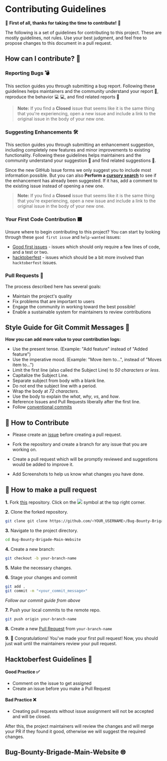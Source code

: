 # Contributing Guidelines

🎉 **First of all, thanks for taking the time to contribute!** 🎉

The following is a set of guidelines for contributing to this project. These are mostly guidelines, not rules. Use your best judgment, and feel free to propose changes to this document in a pull request.


## How can I contribute? 🤔

### Reporting Bugs 💣

This section guides you through submitting a bug report. Following these guidelines helps maintainers and the community understand your report 📝, reproduce the behavior 💻 💻, and find related reports 🔎

> **Note:** If you find a **Closed** issue that seems like it is the same thing that you're experiencing, open a new issue and include a link to the original issue in the body of your new one.

### Suggesting Enhancements 🛠

This section guides you through submitting an enhancement suggestion, including completely new features and minor improvements to existing functionality. Following these guidelines helps maintainers and the community understand your suggestion 📝 and find related suggestions 🔎.

Since the new GitHub Issue forms we only suggest you to include most information possible. But you can also **Perform a [cursory search](https://github.com/Bug-Bounty-Brigade/Bug-Bounty-Brigade-Main-Website/issues)** to see if the enhancement has already been suggested. If it has, add a comment to the existing issue instead of opening a new one.

> **Note:** If you find a **Closed** issue that seems like it is the same thing that you're experiencing, open a new issue and include a link to the original issue in the body of your new one.

### Your First Code Contribution 🟩

Unsure where to begin contributing to this project? You can start by looking through these `good first issue` and `help-wanted` issues:

- [Good first issues](https://github.com/Bug-Bounty-Brigade/Bug-Bounty-Brigade-Main-Website/issues?q=is%3Aissue+is%3Aopen+label%3A%22good+first+issue%22) - issues which should only require a few lines of code, and a test or two.
- [hacktoberfest](https://github.com/Bug-Bounty-Brigade/Bug-Bounty-Brigade-Main-Website/issues?q=is%3Aopen+is%3Aissue+label%3Ahacktoberfest) - issues which should be a bit more involved than `hacktoberfest` issues.

### Pull Requests 📣

The process described here has several goals:

- Maintain the project's quality
- Fix problems that are important to users
- Engage the community in working toward the best possible!
- Enable a sustainable system for maintainers to review contributions



## Style Guide for Git Commit Messages :memo:

**How you can add more value to your contribution logs:**

- Use the present tense. (Example: "Add feature" instead of "Added feature")
- Use the imperative mood. (Example: "Move item to...", instead of "Moves item to...")
- Limit the first line (also called the Subject Line) to _50 characters or less_.
- Capitalize the Subject Line.
- Separate subject from body with a blank line.
- Do not end the subject line with a period.
- Wrap the body at _72 characters_.
- Use the body to explain the _what_, _why_, _vs_, and _how_.
- Reference Issues and Pull Requests liberally after the first line.
- Follow [conventional commits](https://www.conventionalcommits.org/en/v1.0.0/)

## 🚀 How to Contribute

- Please create an [issue](https://github.com/Bug-Bounty-Brigade/Bug-Bounty-Brigade-Main-Website/issues/new) before creating a pull request.

- Fork the repository and create a branch for any issue that you are working on.

- Create a pull request which will be promptly reviewed and suggestions would be added to improve it.

- Add Screenshots to help us know what changes you have done.

## 🤔 How to make a pull request

**1.** Fork [this](https://github.com/Bug-Bounty-Brigade/Bug-Bounty-Brigade-Main-Website) repository. Click on the <img  src="https://img.icons8.com/fluency/30/000000/code-fork.png"/></a> symbol at the top right corner.

**2.** Clone the forked repository.

```bash
git clone git clone https://github.com/<YOUR_USERNAME>/Bug-Bounty-Brigade-Main-Website
```

**3.** Navigate to the project directory.

```bash
cd Bug-Bounty-Brigade-Main-Website
```

**4.** Create a new branch:

```bash
git checkout -b your-branch-name
```

**5.** Make the necessary changes.

**6.** Stage your changes and commit

```bash
git add .
git commit -m "<your_commit_message>"
```

_Follow our commit guide from above_

**7.** Push your local commits to the remote repo.

```bash
git push origin your-branch-name
```

**8.** Create a new [Pull Request](https://help.github.com/en/github/collaborating-with-issues-and-pull-requests/creating-a-pull-request) from `your-branch-name`

**9.** 🎉 Congratulations! You've made your first pull request! Now, you should just wait until the maintainers review your pull request.

## Hacktoberfest Guidelines 🌳

#### Good Practice ✅

- Comment on the issue to get assigned
- Create an issue before you make a Pull Request

#### Bad Practice ❌

- Creating pull requests without issue assignment will not be accepted and will be closed.

After this, the project maintainers will review the changes and will merge your PR if they found it good, otherwise we will suggest the required changes.

## Bug-Bounty-Brigade-Main-Website 🌐
